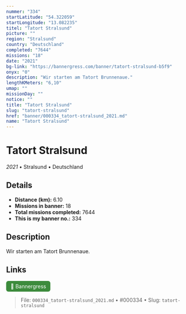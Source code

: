 ```yaml
---
nummer: "334"
startLatitude: "54.322059"
startLongitude: "13.082235"
titel: "Tatort Stralsund"
picture: ""
region: "Stralsund"
country: "Deutschland"
completed: "7644"
missions: "18"
date: "2021"
bg-link: "https://bannergress.com/banner/tatort-stralsund-b5f9"
onyx: "0"
description: "Wir starten am Tatort Brunnenaue."
lengthKMeters: "6,10"
umap: ""
missionDay: ""
notice: ""
title: "Tatort Stralsund"
slug: "tatort-stralsund"
href: "banner/000334_tatort-stralsund_2021.md"
name: "Tatort Stralsund"
---
```

# Tatort Stralsund

*2021* • Stralsund • Deutschland





## Details
- **Distance (km):** 6.10
- **Missions in banner:** 18
- **Total missions completed:** 7644
- **This is my banner no.:** 334



## Description
Wir starten am Tatort Brunnenaue.



## Links
<a href="https://bannergress.com/banner/tatort-stralsund-b5f9" target="_blank" style="display:inline-block;margin-right:8px;padding:6px 12px;background:#3c8b3c;color:#fff;text-decoration:none;border-radius:6px;">🔗 Bannergress</a>



> File: `000334_tatort-stralsund_2021.md`
> • #000334
> • Slug: `tatort-stralsund`
